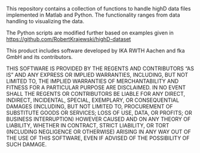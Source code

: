 This repository contains a collection of functions to handle highD data files implemented in Matlab and Python.
The functionality ranges from data handling to visualizing the data.

The Python scripts are modified further based on examples given in https://github.com/RobertKrajewski/highD-dataset

This product includes software developed by IKA RWTH Aachen and fka GmbH and its contributors.

THIS SOFTWARE IS PROVIDED BY THE REGENTS AND CONTRIBUTORS “AS IS” AND ANY EXPRESS OR IMPLIED WARRANTIES, INCLUDING, BUT NOT LIMITED TO, THE IMPLIED WARRANTIES OF MERCHANTABILITY AND FITNESS FOR A PARTICULAR PURPOSE ARE DISCLAIMED. IN NO EVENT SHALL THE REGENTS OR CONTRIBUTORS BE LIABLE FOR ANY DIRECT, INDIRECT, INCIDENTAL, SPECIAL, EXEMPLARY, OR CONSEQUENTIAL DAMAGES (INCLUDING, BUT NOT LIMITED TO, PROCUREMENT OF SUBSTITUTE GOODS OR SERVICES; LOSS OF USE, DATA, OR PROFITS; OR BUSINESS INTERRUPTION) HOWEVER CAUSED AND ON ANY THEORY OF LIABILITY, WHETHER IN CONTRACT, STRICT LIABILITY, OR TORT (INCLUDING NEGLIGENCE OR OTHERWISE) ARISING IN ANY WAY OUT OF THE USE OF THIS SOFTWARE, EVEN IF ADVISED OF THE POSSIBILITY OF SUCH DAMAGE.

